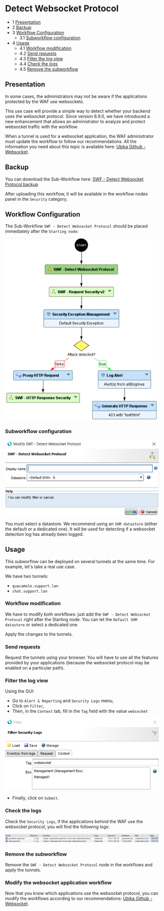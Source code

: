Detect Websocket Protocol
===============================

* 1 [Presentation](#presentation)
* 2 [Backup](#backup)
* 3 [Workflow Configuration](#workflow-configuration)
	* 3.1 [Subworkflow configuration](#subworkflow-configuration)
* 4 [Usage](#usage)
    * 4.1 [Workflow modification](#workflow-modification)
    * 4.2 [Send requests](#send-requests)
    * 4.3 [Filter the log view](#filter-the-log-view)
    * 4.4 [Check the logs](#check-the-logs)
    * 4.5 [Remove the subworkflow](#remove-the-subworkflow)

Presentation
------------

In some cases, the administrators may not be aware if the applications protected by the WAF use websockets.

This use case will provide a simple way to detect whether your backend uses the websocket protocol. Since version 6.9.0, we have introduced a new enhancement that allows an administrator to analyze and protect websocket traffic with the workflow.

When a tunnel is used for a websocket application, the WAF administrator must update the workflow to follow our recommendations. All the information you need about this topic is available here: [Ubika Github - Websocket](https://github.com/ubikasec/ubika-waap-extra/tree/main/use-cases/Workflow%20Configuration/Websocket).

Backup
------

You can download the Sub-Workflow here: [SWF - Detect Websocket Protocol.backup](./backup/SWF%20-%20Detect%20Websocket%20Protocol.backup)

After uploading this workflow, it will be available in the workflow nodes panel in the `Security` category.

Workflow Configuration
------------

The Sub-Workflow `SWF - Detect Websocket Protocol` should be placed immediately after the `Starting node`:

![](./attachments/workflow_detect_websocket.png)

### Subworkflow configuration

![](./attachments/subworkflow_detect_websocket.png)

You must select a datastore. We recommend using an `SHM datastore` (either the default or a dedicated one). It will be used for detecting if a websocket detection log has already been logged.

Usage
------------

This subworflow can be deployed on several tunnels at the same time. For example, let's take a real use case.

We have two tunnels:

- `guacamole.support.lan`
- `chat.support.lan`

### Workflow modification

We have to modify both workflows: just add the `SWF - Detect Websocket Protocol` right after the Starting node. You can let the `Default SHM datastore` or select a dedicated one. 

Apply the changes to the tunnels.

### Send requests

Request the tunnels using your browser. You will have to use all the features provided by your applications (because the websocket protocol may be enabled on a particular path).

### Filter the log view

Using the GUI:

- Go to `Alert & Reporting` and `Security Logs` menu,
- Click on `Filter`,
- Then, in the `Context` tab, fill in the `Tag` field with the value `websocket`

![](./attachments/filter_tag.png)

- Finally, click on `Submit`.

### Check the logs

Check the `Security Logs`, if the applications behind the WAF use the websocket protocol, you will find the following logs:

![](./attachments/websocket_detection_logs.png)

### Remove the subworkflow

Remove the `SWF - Detect Websocket Protocol` node in the workflows and apply the tunnels.

### Modify the websocket application workflow

Now that you know which applications use the websocket protocol, you can modify the workflows according to our recommendations: [Ubika Github - Websocket](https://github.com/ubikasec/ubika-waap-extra/tree/main/use-cases/Workflow%20Configuration/Websocket).